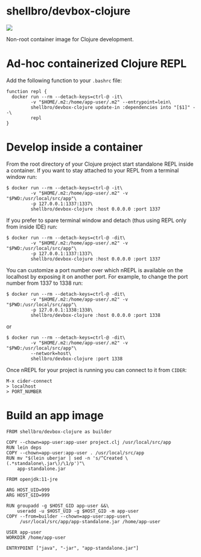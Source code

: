 # shellbro/devbox-clojure

[![](https://img.shields.io/docker/cloud/build/shellbro/devbox-clojure)](https://hub.docker.com/r/shellbro/devbox-clojure/)

Non-root container image for Clojure development.

# Ad-hoc containerized Clojure REPL

Add the following function to your `.bashrc` file:

```
function repl {
  docker run --rm --detach-keys=ctrl-@ -it\
         -v "$HOME/.m2:/home/app-user/.m2" --entrypoint=lein\
         shellbro/devbox-clojure update-in :dependencies into "[$1]" --\
         repl
}
```

# Develop inside a container

From the root directory of your Clojure project start standalone REPL inside
a container. If you want to stay attached to your REPL from a terminal window
run:

```
$ docker run --rm --detach-keys=ctrl-@ -it\
         -v "$HOME/.m2:/home/app-user/.m2" -v "$PWD:/usr/local/src/app"\
         -p 127.0.0.1:1337:1337\
         shellbro/devbox-clojure :host 0.0.0.0 :port 1337
```

If you prefer to spare terminal window and detach (thus using REPL only
from inside IDE) run:

```
$ docker run --rm --detach-keys=ctrl-@ -dit\
         -v "$HOME/.m2:/home/app-user/.m2" -v "$PWD:/usr/local/src/app"\
         -p 127.0.0.1:1337:1337\
         shellbro/devbox-clojure :host 0.0.0.0 :port 1337
```

You can customize a port number over which nREPL is available on the localhost
by exposing it on another port. For example, to change the port number from 1337
to 1338 run:

```
$ docker run --rm --detach-keys=ctrl-@ -dit\
         -v "$HOME/.m2:/home/app-user/.m2" -v "$PWD:/usr/local/src/app"\
         -p 127.0.0.1:1338:1338\
         shellbro/devbox-clojure :host 0.0.0.0 :port 1338
```

or

```
$ docker run --rm --detach-keys=ctrl-@ -dit\
         -v "$HOME/.m2:/home/app-user/.m2" -v "$PWD:/usr/local/src/app"\
         --network=host\
         shellbro/devbox-clojure :port 1338
```

Once nREPL for your project is running you can connect to it from `CIDER`:

```
M-x cider-connect
> localhost
> PORT_NUMBER
```

# Build an app image

```
FROM shellbro/devbox-clojure as builder

COPY --chown=app-user:app-user project.clj /usr/local/src/app
RUN lein deps
COPY --chown=app-user:app-user . /usr/local/src/app
RUN mv "$(lein uberjar | sed -n 's/^Created \(.*standalone\.jar\)/\1/p')"\
    app-standalone.jar

FROM openjdk:11-jre

ARG HOST_UID=999
ARG HOST_GID=999

RUN groupadd -g $HOST_GID app-user &&\
    useradd -u $HOST_UID -g $HOST_GID -m app-user
COPY --from=builder --chown=app-user:app-user\
     /usr/local/src/app/app-standalone.jar /home/app-user

USER app-user
WORKDIR /home/app-user

ENTRYPOINT ["java", "-jar", "app-standalone.jar"]
```
